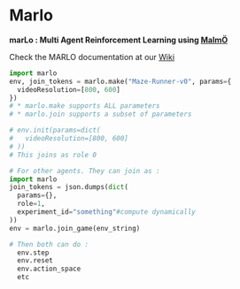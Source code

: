 # Marlo

**marLo : Multi Agent Reinforcement Learning using [MalmÖ](https://github.com/Microsoft/malmo)**

Check the MARLO documentation at our [Wiki](https://github.com/crowdAI/marLo/wiki) 

```python
import marlo
env, join_tokens = marlo.make("Maze-Runner-v0", params={
  videoResolution=[800, 600]
})
# * marlo.make supports ALL parameters
# * marlo.join supports a subset of parameters

# env.init(params=dict(
#   videoResolution=[800, 600]
# ))
# This joins as role 0

# For other agents. They can join as : 
import marlo
join_tokens = json.dumps(dict(
  params={},
  role=1,
  experiment_id="something"#compute dynamically
))
env = marlo.join_game(env_string)

# Then both can do :
  env.step
  env.reset
  env.action_space
  etc
```
